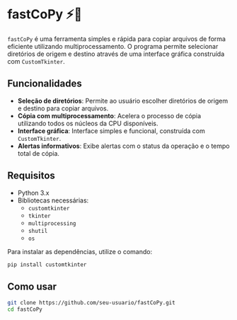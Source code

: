 # fastCoPy ⚡📁

`fastCoPy` é uma ferramenta simples e rápida para copiar arquivos de forma eficiente utilizando multiprocessamento. O programa permite selecionar diretórios de origem e destino através de uma interface gráfica construída com `CustomTkinter`.

## Funcionalidades

- **Seleção de diretórios**: Permite ao usuário escolher diretórios de origem e destino para copiar arquivos.
- **Cópia com multiprocessamento**: Acelera o processo de cópia utilizando todos os núcleos da CPU disponíveis.
- **Interface gráfica**: Interface simples e funcional, construída com `CustomTkinter`.
- **Alertas informativos**: Exibe alertas com o status da operação e o tempo total de cópia.
  
## Requisitos

- Python 3.x
- Bibliotecas necessárias:
  - `customtkinter`
  - `tkinter`
  - `multiprocessing`
  - `shutil`
  - `os`

Para instalar as dependências, utilize o comando:

```bash
pip install customtkinter
```

## Como usar
```bash
git clone https://github.com/seu-usuario/fastCoPy.git
cd fastCoPy
```
